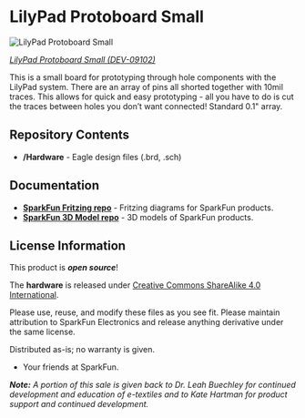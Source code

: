 LilyPad Protoboard Small
========================================

![LilyPad Protoboard Small](https://cdn.sparkfun.com//assets/parts/2/4/9/4/09102-01.jpg)

[*LilyPad Protoboard Small (DEV-09102)*](https://www.sparkfun.com/products/9102)

This is a small board for prototyping through hole components with the LilyPad system. 
There are an array of pins all shorted together with 10mil traces. 
This allows for quick and easy prototyping - all you have to do is cut the traces between holes you don’t want connected! 
Standard 0.1" array.

Repository Contents
-------------------
* **/Hardware** - Eagle design files (.brd, .sch)

Documentation
--------------
* **[SparkFun Fritzing repo](https://github.com/sparkfun/Fritzing_Parts)** - Fritzing diagrams for SparkFun products.
* **[SparkFun 3D Model repo](https://github.com/sparkfun/3D_Models)** - 3D models of SparkFun products. 


License Information
-------------------
This product is _**open source**_! 

The **hardware** is released under [Creative Commons ShareAlike 4.0 International](https://creativecommons.org/licenses/by-sa/4.0/).

Please use, reuse, and modify these files as you see fit. Please maintain attribution to SparkFun Electronics and release anything derivative under the same license.

Distributed as-is; no warranty is given.

- Your friends at SparkFun.

_**Note:** A portion of this sale is given back to Dr. Leah Buechley for continued development and education of e-textiles and to Kate Hartman for product support and continued development._

